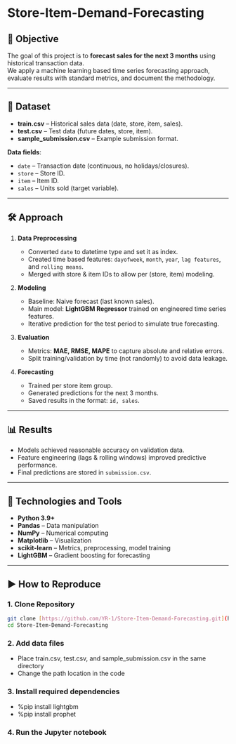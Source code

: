 # Store-Item-Demand-Forecasting

## 📌 Objective
The goal of this project is to **forecast sales for the next 3 months** using historical transaction data.  
We apply a machine learning based time series forecasting approach, evaluate results with standard metrics, and document the methodology.

---

## 📂 Dataset
- **train.csv** – Historical sales data (date, store, item, sales).  
- **test.csv** – Test data (future dates, store, item).  
- **sample_submission.csv** – Example submission format.  

**Data fields**:
- `date` – Transaction date (continuous, no holidays/closures).  
- `store` – Store ID.  
- `item` – Item ID.  
- `sales` – Units sold (target variable).  

---

## 🛠️ Approach

1. **Data Preprocessing**
   - Converted `date` to datetime type and set it as index.
   - Created time based features: `dayofweek`, `month`, `year`, `lag features`, and `rolling means`.
   - Merged with store & item IDs to allow per (store, item) modeling.

2. **Modeling**
   - Baseline: Naive forecast (last known sales).  
   - Main model: **LightGBM Regressor** trained on engineered time series features.  
   - Iterative prediction for the test period to simulate true forecasting.

3. **Evaluation**
   - Metrics: **MAE, RMSE, MAPE** to capture absolute and relative errors.  
   - Split training/validation by time (not randomly) to avoid data leakage.  

4. **Forecasting**
   - Trained per store item group.
   - Generated predictions for the next 3 months.  
   - Saved results in the format: `id, sales`.  

---

## 📊 Results
- Models achieved reasonable accuracy on validation data.  
- Feature engineering (lags & rolling windows) improved predictive performance.  
- Final predictions are stored in `submission.csv`.  

---

## 🧰 Technologies and Tools
- **Python 3.9+**
- **Pandas** – Data manipulation  
- **NumPy** – Numerical computing  
- **Matplotlib** – Visualization  
- **scikit-learn** – Metrics, preprocessing, model training  
- **LightGBM** – Gradient boosting for forecasting  

---

## ▶️ How to Reproduce

### 1. Clone Repository
```bash
git clone [https://github.com/YR-1/Store-Item-Demand-Forecasting.git](https://github.com/YR-1/Store-Item-Demand-Forecasting.git)
cd Store-Item-Demand-Forecasting
```
### 2. Add data files
- Place train.csv, test.csv, and sample_submission.csv in the same directory
- Change the path location in the code
### 3. Install required dependencies
- %pip install lightgbm
- %pip install prophet
### 4. Run the Jupyter notebook
